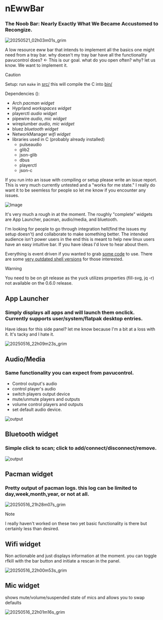 # nEwwBar
### The Noob Bar: Nearly Exactly What We Became Accustomed to Recongize.

![20250521_02h03m01s_grim](https://github.com/user-attachments/assets/431da1e3-1c6f-4e1b-b79f-5ed7208ef8ca)

A low resource eww bar that intends to implement all the basics one might need from a tray bar. why doesn't my tray bar have all the functionality pavucontrol does? &lt;- This is our goal. what do you open often? why? let us know. We want to implement it.

>[!CAUTION]
>Setup: run `make` in [src/](https://github.com/LurkAndLoiter/nEwwBar/tree/main/src) this will compile the C into [bin/](https://github.com/LurkAndLoiter/nEwwBar/tree/main/bin)

Dependencies ():
- Arch _pacman widget_
- Hyprland _workspaces widget_
- playerctl _audio widget_
- pipewire _audio, mic widget_
- wireplumber _audio, mic widget_
- bluez _bluetooth widget_
- NetworkManager _wifi widget_
- libraries used in C (probably already installed)
  - pulseaudio
  - glib2
  - json-glib
  - dbus
  - playerctl
  - json-c

If you run into an issue with compiling or setup please write an issue report.
This is very much currently untested and a "works for me state." I really do
want it to be seemless for people so let me know if you encounter any issues.

![Image](https://github.com/user-attachments/assets/238131be-f35b-4808-82c1-7255507410d6)

It's very much a rough in at the moment. The roughly "complete" widgets are App Launcher, pacman, audio/media, and bluetooth.

I'm looking for people to go through integration hell(find the issues my setup doesn't) and collaborate to make something better. The intended audience isn't power users in the end this is meant to help new linux users have an easy intuitive bar. If you have ideas I'd love to hear about them.

Everything is event driven if you wanted to grab [some code](https://github.com/LurkAndLoiter/nEwwBar/tree/main/src) to use. There are some [very outdated shell versions](https://github.com/LurkAndLoiter/nEwwBar/tree/ShellBase/scripts/Archives) for those interested.


>[!WARNING]
>You need to be on git release as the yuck utilizes properties (fill-svg, jq -r) not available on the 0.6.0 release.

## App Launcher
### Simply displays all apps and will launch them onclick. Currently supports user/system/flatpak desktop entries.
Have ideas for this side panel? let me know because I'm a bit at a loss with it. It's tacky and I hate it.

![20250516_22h09m23s_grim](https://github.com/user-attachments/assets/c6b3b35f-5e08-48d1-9d83-0af6d0a80983)

## Audio/Media
### Same functionality you can expect from pavucontrol.
- Control output's audio
- control player's audio
- switch players output device
- mute/unmute  players and outputs
- volume control players and outputs
- set default audio device.

![output](https://github.com/user-attachments/assets/0c1d66d5-6f8c-4193-bce2-4a577e20f7aa)

## Bluetooth widget
### Simple click to scan; click to add/connect/disconnect/remove.
![output](https://github.com/user-attachments/assets/4f4294fc-75ef-4a43-9a80-e5a5443a5bb5)

## Pacman widget
### Pretty output of pacman logs. this log can be limited to day,week,month,year, or not at all.

![20250516_21h28m07s_grim](https://github.com/user-attachments/assets/ee73c9b7-8c00-43d3-bf24-992263f3e8e4)

>[!NOTE]
>I really haven't worked on these two yet basic functionality is there but certainly less than desired.

## Wifi widget
Non actionable and just displays information at the moment. you can toggle rfkill with the bar button and initiate a rescan in the panel.

![20250516_22h00m53s_grim](https://github.com/user-attachments/assets/43764b0b-915c-4f72-bf0f-58726adfef75)

## Mic widget
 shows mute/volume/suspended state of mics and allows you to swap defaults

![20250516_22h01m16s_grim](https://github.com/user-attachments/assets/9a2784b4-b448-4fd3-972a-97b590b13af6)
